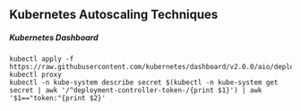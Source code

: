 ##  Kubernetes Autoscaling Techniques

##### Kubernetes Dashboard 
```
kubectl apply -f https://raw.githubusercontent.com/kubernetes/dashboard/v2.0.0/aio/deploy/recommended.yaml
kubectl proxy
kubectl -n kube-system describe secret $(kubectl -n kube-system get secret | awk '/^deployment-controller-token-/{print $1}') | awk '$1=="token:"{print $2}'
```